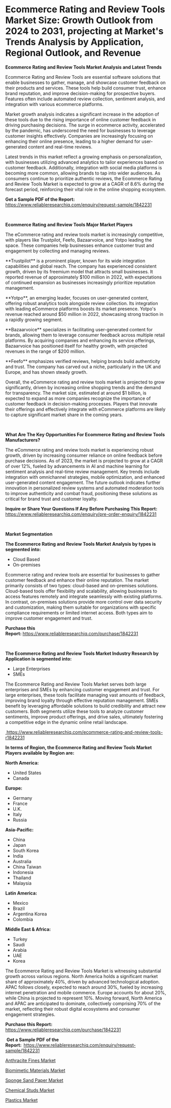 <p><h1>Ecommerce Rating and Review Tools Market Size: Growth Outlook from 2024 to 2031, projecting at Market's Trends Analysis by Application, Regional Outlook, and Revenue</h1></p><p><strong>Ecommerce Rating and Review Tools Market Analysis and Latest Trends</strong></p>
<p><p>Ecommerce Rating and Review Tools are essential software solutions that enable businesses to gather, manage, and showcase customer feedback on their products and services. These tools help build consumer trust, enhance brand reputation, and improve decision-making for prospective buyers. Features often include automated review collection, sentiment analysis, and integration with various ecommerce platforms.</p><p>Market growth analysis indicates a significant increase in the adoption of these tools due to the rising importance of online customer feedback in driving purchasing decisions. The surge in ecommerce activity, accelerated by the pandemic, has underscored the need for businesses to leverage customer insights effectively. Companies are increasingly focusing on enhancing their online presence, leading to a higher demand for user-generated content and real-time reviews.</p><p>Latest trends in this market reflect a growing emphasis on personalization, with businesses utilizing advanced analytics to tailor experiences based on customer feedback. Additionally, integration with social media platforms is becoming more common, allowing brands to tap into wider audiences. As consumers continue to prioritize authentic reviews, the Ecommerce Rating and Review Tools Market is expected to grow at a CAGR of 8.6% during the forecast period, reinforcing their vital role in the online shopping ecosystem.</p></p>
<p><strong>Get a Sample PDF of the Report:&nbsp;</strong> <a href="https://www.reliableresearchiq.com/enquiry/request-sample/1842231?utm_campaign=1723&utm_medium=2&utm_source=Github&utm_content=ia&utm_term=16102024&utm_id=ecommerce-rating-and-review-tools">https://www.reliableresearchiq.com/enquiry/request-sample/1842231</a></p>
<p>&nbsp;</p>
<p><strong>Ecommerce Rating and Review Tools Major Market Players</strong></p>
<p><p>The eCommerce rating and review tools market is increasingly competitive, with players like Trustpilot, Feefo, Bazaarvoice, and Yotpo leading the space. These companies help businesses enhance customer trust and engagement by collecting and managing reviews.</p><p>**Trustpilot** is a prominent player, known for its wide integration capabilities and global reach. The company has experienced consistent growth, driven by its freemium model that attracts small businesses. It reported revenue of approximately $100 million in 2022, with expectations of continued expansion as businesses increasingly prioritize reputation management.</p><p>**Yotpo**, an emerging leader, focuses on user-generated content, offering robust analytics tools alongside review collection. Its integration with leading eCommerce platforms boosts its market presence. Yotpo's revenue reached around $50 million in 2022, showcasing strong traction in a rapidly growing segment.</p><p>**Bazaarvoice** specializes in facilitating user-generated content for brands, allowing them to leverage consumer feedback across multiple retail platforms. By acquiring companies and enhancing its service offerings, Bazaarvoice has positioned itself for healthy growth, with projected revenues in the range of $200 million.</p><p>**Feefo** emphasizes verified reviews, helping brands build authenticity and trust. The company has carved out a niche, particularly in the UK and Europe, and has shown steady growth.</p><p>Overall, the eCommerce rating and review tools market is projected to grow significantly, driven by increasing online shopping trends and the demand for transparency. The market size, estimated at around $1 billion, is expected to expand as more companies recognize the importance of customer feedback in decision-making processes. Players that innovate their offerings and effectively integrate with eCommerce platforms are likely to capture significant market share in the coming years.</p></p>
<p>&nbsp;</p>
<p><strong>What Are The Key Opportunities For Ecommerce Rating and Review Tools Manufacturers?</strong></p>
<p><p>The eCommerce rating and review tools market is experiencing robust growth, driven by increasing consumer reliance on online feedback before purchase decisions. As of 2023, the market is projected to grow at a CAGR of over 12%, fueled by advancements in AI and machine learning for sentiment analysis and real-time review management. Key trends include integration with omnichannel strategies, mobile optimization, and enhanced user-generated content engagement. The future outlook indicates further innovation in personalized review systems and automated moderation tools to improve authenticity and combat fraud, positioning these solutions as critical for brand trust and customer loyalty.</p></p>
<p><strong>Inquire or Share Your Questions If Any Before Purchasing This Report:</strong> <a href="https://www.reliableresearchiq.com/enquiry/pre-order-enquiry/1842231?utm_campaign=1723&utm_medium=2&utm_source=Github&utm_content=ia&utm_term=16102024&utm_id=ecommerce-rating-and-review-tools">https://www.reliableresearchiq.com/enquiry/pre-order-enquiry/1842231</a></p>
<p>&nbsp;</p>
<p><strong>Market Segmentation</strong></p>
<p><strong>The Ecommerce Rating and Review Tools Market Analysis by types is segmented into:</strong></p>
<p><ul><li>Cloud Based</li><li>On-premises</li></ul></p>
<p><p>Ecommerce rating and review tools are essential for businesses to gather customer feedback and enhance their online reputation. The market primarily consists of two types: cloud-based and on-premises solutions. Cloud-based tools offer flexibility and scalability, allowing businesses to access features remotely and integrate seamlessly with existing platforms. In contrast, on-premises solutions provide more control over data security and customization, making them suitable for organizations with specific compliance requirements or limited internet access. Both types aim to improve customer engagement and trust.</p></p>
<p><strong>Purchase this Report:&nbsp;</strong><a href="https://www.reliableresearchiq.com/purchase/1842231?utm_campaign=1723&utm_medium=2&utm_source=Github&utm_content=ia&utm_term=16102024&utm_id=ecommerce-rating-and-review-tools">https://www.reliableresearchiq.com/purchase/1842231</a></p>
<p>&nbsp;</p>
<p><strong>The Ecommerce Rating and Review Tools Market Industry Research by Application is segmented into:</strong></p>
<p><ul><li>Large Enterprises</li><li>SMEs</li></ul></p>
<p><p>The Ecommerce Rating and Review Tools Market serves both large enterprises and SMEs by enhancing customer engagement and trust. For large enterprises, these tools facilitate managing vast amounts of feedback, improving brand loyalty through effective reputation management. SMEs benefit by leveraging affordable solutions to build credibility and attract new customers. Both segments utilize these tools to analyze customer sentiments, improve product offerings, and drive sales, ultimately fostering a competitive edge in the dynamic online retail landscape.</p></p>
<p><a href="https://www.reliableresearchiq.com/ecommerce-rating-and-review-tools-r1842231?utm_campaign=1723&utm_medium=2&utm_source=Github&utm_content=ia&utm_term=16102024&utm_id=ecommerce-rating-and-review-tools">&nbsp;https://www.reliableresearchiq.com/ecommerce-rating-and-review-tools-r1842231</a></p>
<p><strong>In terms of Region, the Ecommerce Rating and Review Tools Market Players available by Region are:</strong></p>
<p>
    <p> <strong> North America: </strong>
        <ul>
            <li>United States</li>
            <li>Canada</li>
        </ul>
        </p> 
    <p> <strong> Europe: </strong>
        <ul>
            <li>Germany</li>
            <li>France</li>
            <li>U.K.</li>
            <li>Italy</li>
            <li>Russia</li>
        </ul>
        </p> 
    <p> <strong> Asia-Pacific: </strong>
        <ul>
            <li>China</li>
            <li>Japan</li>
            <li>South Korea</li>
            <li>India</li>
            <li>Australia</li>
            <li>China Taiwan</li>
            <li>Indonesia</li>
            <li>Thailand</li>
            <li>Malaysia</li>
        </ul>
        </p> 
    <p> <strong> Latin America: </strong>
        <ul>
            <li>Mexico</li>
            <li>Brazil</li>
            <li>Argentina Korea</li>
            <li>Colombia</li>
        </ul>
        </p> 
    <p> <strong> Middle East & Africa: </strong>
        <ul>
            <li>Turkey</li>
            <li>Saudi</li>
            <li>Arabia</li>
            <li>UAE</li>
            <li>Korea</li>
        </ul>
    </p>
    </p>
<p><p>The Ecommerce Rating and Review Tools Market is witnessing substantial growth across various regions. North America holds a significant market share of approximately 40%, driven by advanced technological adoption. APAC follows closely, expected to reach around 30%, fueled by increasing internet penetration and mobile commerce. Europe accounts for about 20%, while China is projected to represent 10%. Moving forward, North America and APAC are anticipated to dominate, collectively comprising 70% of the market, reflecting their robust digital ecosystems and consumer engagement strategies.</p></p>
<p><strong>Purchase this Report: </strong><a href="https://www.reliableresearchiq.com/purchase/1842231?utm_campaign=1723&utm_medium=2&utm_source=Github&utm_content=ia&utm_term=16102024&utm_id=ecommerce-rating-and-review-tools">https://www.reliableresearchiq.com/purchase/1842231</a></p>
<p>&nbsp;<strong>Get a Sample PDF of the Report:&nbsp;&nbsp;</strong><a href="https://www.reliableresearchiq.com/enquiry/request-sample/1842231?utm_campaign=1723&utm_medium=2&utm_source=Github&utm_content=ia&utm_term=16102024&utm_id=ecommerce-rating-and-review-tools">https://www.reliableresearchiq.com/enquiry/request-sample/1842231</a></p>
<p><strong></strong></p>
<p><p><a href="https://www.linkedin.com/pulse/anthracite-fines-market-size-share-analysis-growth-trends-rmt4e?utm_campaign=1723&utm_medium=2&utm_source=Github&utm_content=ia&utm_term=16102024&utm_id=ecommerce-rating-and-review-tools">Anthracite Fines Market</a></p><p><a href="https://www.linkedin.com/pulse/biomimetic-materials-market-dynamics-application-types-fu3sc?utm_campaign=1723&utm_medium=2&utm_source=Github&utm_content=ia&utm_term=16102024&utm_id=ecommerce-rating-and-review-tools">Biomimetic Materials Market</a></p><p><a href="https://www.linkedin.com/pulse/sponge-sand-paper-spectrum-usage-patterns-sector-evolution-wtpsc?utm_campaign=1723&utm_medium=2&utm_source=Github&utm_content=ia&utm_term=16102024&utm_id=ecommerce-rating-and-review-tools">Sponge Sand Paper Market</a></p><p><a href="https://www.linkedin.com/pulse/global-chemical-studs-market-pulse-trends-growth-analysis-2024-hzt0c?utm_campaign=1723&utm_medium=2&utm_source=Github&utm_content=ia&utm_term=16102024&utm_id=ecommerce-rating-and-review-tools">Chemical Studs Market</a></p><p><a href="https://www.linkedin.com/pulse/global-plastics-market-size-trends-analysis-regional-outlook-2ocuc?utm_campaign=1723&utm_medium=2&utm_source=Github&utm_content=ia&utm_term=16102024&utm_id=ecommerce-rating-and-review-tools">Plastics Market</a></p></p>